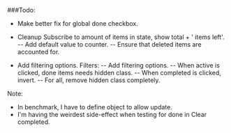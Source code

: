 

###Todo:

- Make better fix for global done checkbox.

- Cleanup Subscribe to amount of items in state, show total + ' items left'.
-- Add default value to counter.
-- Ensure that deleted items are accounted for.

- Add filtering options. Filters:
-- Add filtering options.
-- When active is clicked, done items needs hidden class.
-- When completed is clicked, invert.
-- For all, remove hidden class completely.


Note: 
- In benchmark, I have to define object to allow update.
- I'm having the weirdest side-effect when testing for done in Clear completed.